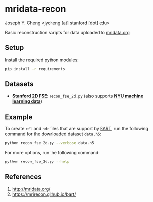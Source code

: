 # mridata-recon
Joseph Y. Cheng <jycheng [at] stanford [dot] edu>

Basic reconstruction scripts for data uploaded to [mridata.org](http://mridata.org)

## Setup
Install the required python modules:
```bash
pip install -r requirements
```

## Datasets
* [**Stanford 2D FSE**](http://mridata.org/list?project=Stanford%202D%20FSE): `recon_fse_2d.py` (also supports [**NYU machine learning data**](http://mridata.org/list?project=NYU%20machine%20learning%20data))

## Example
To create `cfl` and `hdr` files that are support by [BART](https://mrirecon.github.io/bart/), run the following command for the downloaded dataset `data.h5`:

```bash
python recon_fse_2d.py --verbose data.h5
```

For more options, run the following command:

```bash
python recon_fse_2d.py --help
```

## References
1. http://mridata.org/
2. https://mrirecon.github.io/bart/
